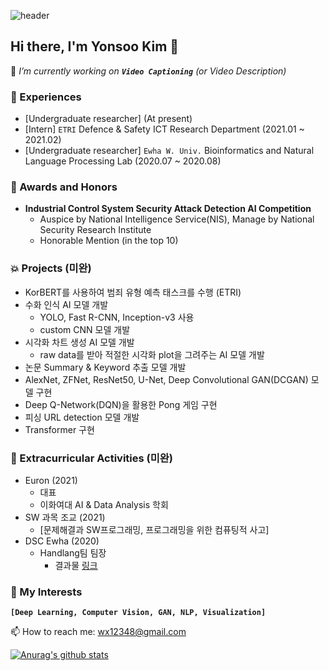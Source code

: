 ![header](https://capsule-render.vercel.app/api?type=Wave&color=auto&height=300&section=header&text=Yonsoo%20Kim&fontSize=90)


## Hi there, I'm Yonsoo Kim 👋

👻  *I’m currently working on **`Video Captioning`** (or Video Description)*

### 🔭 Experiences
- [Undergraduate researcher]  (At present)
- [Intern] `ETRI` Defence & Safety ICT Research Department  (2021.01 ~ 2021.02)
- [Undergraduate researcher] `Ewha W. Univ.` Bioinformatics and Natural Language Processing Lab (2020.07 ~ 2020.08)

### 🏅 Awards and Honors
- **Industrial Control System Security Attack Detection AI Competition**
    - Auspice by National Intelligence Service(NIS), Manage by National Security Research Institute
    - Honorable Mention (in the top 10)

### 💥 Projects (미완)
- KorBERT를 사용하여 범죄 유형 예측 태스크를 수행 (ETRI)
- 수화 인식 AI 모델 개발
    - YOLO, Fast R-CNN, Inception-v3 사용
    - custom CNN 모델 개발
- 시각화 차트 생성 AI 모델 개발
    - raw data를 받아 적절한 시각화 plot을 그려주는 AI 모델 개발
- 논문 Summary & Keyword 추출 모델 개발
- AlexNet, ZFNet, ResNet50, U-Net, Deep Convolutional GAN(DCGAN) 모델 구현
- Deep Q-Network(DQN)을 활용한 Pong 게임 구현
- 피싱 URL detection 모델 개발
- Transformer 구현


### 🚀 Extracurricular Activities (미완)
- Euron (2021)
    - 대표
    - 이화여대 AI & Data Analysis 학회
- SW 과목 조교 (2021)
    - [문제해결과 SW프로그래밍, 프로그래밍을 위한 컴퓨팅적 사고]
- DSC Ewha (2020)
    - Handlang팀 팀장
        - 결과물 [링크](https://github.com/yskim0/Handlang)


### 💚 My Interests
**`[Deep Learning, Computer Vision, GAN, NLP, Visualization]`**





📫 How to reach me: wx12348@gmail.com


<!--
**yskim0/yskim0** is a ✨ _special_ ✨ repository because its `README.md` (this file) appears on your GitHub profile.

Here are some ideas to get you started:

- 🔭 I’m currently working on ...
- 🌱 I’m currently learning ...
- 👯 I’m looking to collaborate on ...
- 🤔 I’m looking for help with ...
- 💬 Ask me about ...
- 📫 How to reach me: ...
- 😄 Pronouns: ...
- ⚡ Fun fact: ...
-->

[![Anurag's github stats](https://github-readme-stats.vercel.app/api?username=yskim0&hide=contribs&count_private=true&show_icons=true&theme=dark)](https://github.com/anuraghazra/github-readme-stats)



